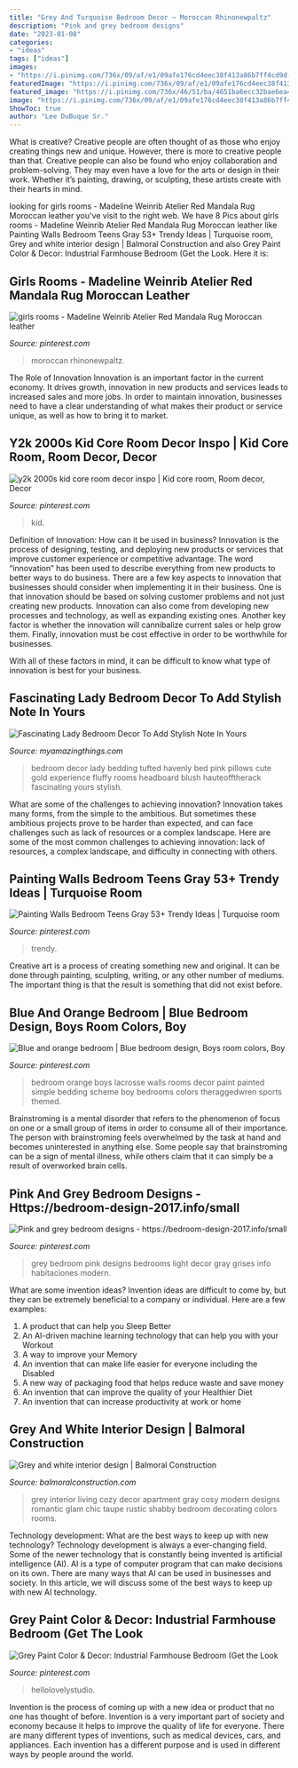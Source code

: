 ```yaml
---
title: "Grey And Turquoise Bedroom Decor ~ Moroccan Rhinonewpaltz"
description: "Pink and grey bedroom designs"
date: "2023-01-08"
categories:
- "ideas"
tags: ["ideas"]
images:
- "https://i.pinimg.com/736x/09/af/e1/09afe176cd4eec38f413a86b7ff4cd9d--orange-bedrooms-orange-and-blue-bedroom.jpg"
featuredImage: "https://i.pinimg.com/736x/09/af/e1/09afe176cd4eec38f413a86b7ff4cd9d--orange-bedrooms-orange-and-blue-bedroom.jpg"
featured_image: "https://i.pinimg.com/736x/46/51/ba/4651ba6ecc32bae6ea4ec780f3771f47.jpg"
image: "https://i.pinimg.com/736x/09/af/e1/09afe176cd4eec38f413a86b7ff4cd9d--orange-bedrooms-orange-and-blue-bedroom.jpg"
ShowToc: true
author: "Lee DuBuque Sr."
---
```



What is creative?
Creative people are often thought of as those who enjoy creating things new and unique. However, there is more to creative people than that. Creative people can also be found who enjoy collaboration and problem-solving. They may even have a love for the arts or design in their work. Whether it’s painting, drawing, or sculpting, these artists create with their hearts in mind.

	

		
looking for girls rooms - Madeline Weinrib Atelier Red Mandala Rug Moroccan leather you've visit to the right web. We have 8 Pics about girls rooms - Madeline Weinrib Atelier Red Mandala Rug Moroccan leather like Painting Walls Bedroom Teens Gray 53+ Trendy Ideas | Turquoise room, Grey and white interior design | Balmoral Construction and also Grey Paint Color &amp; Decor: Industrial Farmhouse Bedroom (Get the Look. Here it is:
		
    
## Girls Rooms - Madeline Weinrib Atelier Red Mandala Rug Moroccan Leather

<img loading=lazy src="https://i.pinimg.com/736x/22/dd/7f/22dd7f75af83fb685f094c5e1ddf5a74--red-bedrooms-girls-bedroom.jpg" onerror="this.onerror=null;this.src='https://tse1.mm.bing.net/th?id=OIP.jTLe3kYg1U-sz-SqVYCyYAHaLH&amp;pid=15.1';" alt="girls rooms - Madeline Weinrib Atelier Red Mandala Rug Moroccan leather">

_Source: pinterest.com_

>moroccan rhinonewpaltz. 

	

The Role of Innovation
Innovation is an important factor in the current economy. It drives growth, innovation in new products and services leads to increased sales and more jobs. In order to maintain innovation, businesses need to have a clear understanding of what makes their product or service unique, as well as how to bring it to market.

    
## Y2k 2000s Kid Core Room Decor Inspo | Kid Core Room, Room Decor, Decor

<img loading=lazy src="https://i.pinimg.com/736x/46/51/ba/4651ba6ecc32bae6ea4ec780f3771f47.jpg" onerror="this.onerror=null;this.src='https://tse2.mm.bing.net/th?id=OIP.HggtNJRnazYis_0ylWf2NgHaNd&amp;pid=15.1';" alt="y2k 2000s kid core room decor inspo | Kid core room, Room decor, Decor">

_Source: pinterest.com_

>kid. 

	

Definition of Innovation: How can it be used in business?
Innovation is the process of designing, testing, and deploying new products or services that improve customer experience or competitive advantage. The word “innovation” has been used to describe everything from new products to better ways to do business.
There are a few key aspects to innovation that businesses should consider when implementing it in their business. One is that innovation should be based on solving customer problems and not just creating new products. Innovation can also come from developing new processes and technology, as well as expanding existing ones. Another key factor is whether the innovation will cannibalize current sales or help grow them. Finally, innovation must be cost effective in order to be worthwhile for businesses.

With all of these factors in mind, it can be difficult to know what type of innovation is best for your business.

    
## Fascinating Lady Bedroom Decor To Add Stylish Note In Yours

<img loading=lazy src="http://myamazingthings.com/wp-content/uploads/2017/08/lady-room-4.jpg" onerror="this.onerror=null;this.src='https://tse3.mm.bing.net/th?id=OIP.sFUlMaYcWf9B3vY1AzIa3gHaKO&amp;pid=15.1';" alt="Fascinating Lady Bedroom Decor To Add Stylish Note In Yours">

_Source: myamazingthings.com_

>bedroom decor lady bedding tufted havenly bed pink pillows cute gold experience fluffy rooms headboard blush hauteofftherack fascinating yours stylish. 

	

What are some of the challenges to achieving innovation?
Innovation takes many forms, from the simple to the ambitious. But sometimes these ambitious projects prove to be harder than expected, and can face challenges such as lack of resources or a complex landscape. Here are some of the most common challenges to achieving innovation: lack of resources, a complex landscape, and difficulty in connecting with others.

    
## Painting Walls Bedroom Teens Gray 53+ Trendy Ideas | Turquoise Room

<img loading=lazy src="https://i.pinimg.com/736x/14/d2/90/14d290e61c651900cc7152e55dc4ee63.jpg" onerror="this.onerror=null;this.src='https://tse4.mm.bing.net/th?id=OIP.lKe8W8YzqmGTGfa0ZzGgLwAAAA&amp;pid=15.1';" alt="Painting Walls Bedroom Teens Gray 53+ Trendy Ideas | Turquoise room">

_Source: pinterest.com_

>trendy. 

	

Creative art is a process of creating something new and original. It can be done through painting, sculpting, writing, or any other number of mediums. The important thing is that the result is something that did not exist before.

    
## Blue And Orange Bedroom | Blue Bedroom Design, Boys Room Colors, Boy

<img loading=lazy src="https://i.pinimg.com/736x/09/af/e1/09afe176cd4eec38f413a86b7ff4cd9d--orange-bedrooms-orange-and-blue-bedroom.jpg" onerror="this.onerror=null;this.src='https://tse4.mm.bing.net/th?id=OIP.biknBxrHzZSLSDFvi30DIgDMEy&amp;pid=15.1';" alt="Blue and orange bedroom | Blue bedroom design, Boys room colors, Boy">

_Source: pinterest.com_

>bedroom orange boys lacrosse walls rooms decor paint painted simple bedding scheme boy bedrooms colors theraggedwren sports themed. 

	

Brainstroming is a mental disorder that refers to the phenomenon of focus on one or a small group of items in order to consume all of their importance. The person with brainstroming feels overwhelmed by the task at hand and becomes uninterested in anything else. Some people say that brainstroming can be a sign of mental illness, while others claim that it can simply be a result of overworked brain cells.

    
## Pink And Grey Bedroom Designs - Https://bedroom-design-2017.info/small

<img loading=lazy src="https://i.pinimg.com/736x/04/4a/8f/044a8f96c23c108b7047bdb3924241a4--grey-bedroom-design-bedroom-designs.jpg" onerror="this.onerror=null;this.src='https://tse2.mm.bing.net/th?id=OIP.-7KTzlIROlFFR4o25K0kJQHaLp&amp;pid=15.1';" alt="Pink and grey bedroom designs - https://bedroom-design-2017.info/small">

_Source: pinterest.com_

>grey bedroom pink designs bedrooms light decor gray grises info habitaciones modern. 

	

What are some invention ideas?
Invention ideas are difficult to come by, but they can be extremely beneficial to a company or individual. Here are a few examples:
1. A product that can help you Sleep Better 
2. An AI-driven machine learning technology that can help you with your Workout 
3. A way to improve your Memory 
4. An invention that can make life easier for everyone including the Disabled 
5. A new way of packaging food that helps reduce waste and save money 
6. An invention that can improve the quality of your Healthier Diet 
7. An invention that can increase productivity at work or home 
    
## Grey And White Interior Design | Balmoral Construction

<img loading=lazy src="http://www.balmoralconstruction.com/wp-content/uploads/2014/02/grey-white-cosy-room-balmoral-whistler.jpg" onerror="this.onerror=null;this.src='https://tse2.mm.bing.net/th?id=OIP.T5IV3qInpjj1HVGUfZwBLgHaLJ&amp;pid=15.1';" alt="Grey and white interior design | Balmoral Construction">

_Source: balmoralconstruction.com_

>grey interior living cozy decor apartment gray cosy modern designs romantic glam chic taupe rustic shabby bedroom decorating colors rooms. 

	

Technology development: What are the best ways to keep up with new technology?
Technology development is always a ever-changing field. Some of the newer technology that is constantly being invented is artificial intelligence (AI). AI is a type of computer program that can make decisions on its own. There are many ways that AI can be used in businesses and society. In this article, we will discuss some of the best ways to keep up with new AI technology.

    
## Grey Paint Color &amp; Decor: Industrial Farmhouse Bedroom (Get The Look

<img loading=lazy src="https://i.pinimg.com/736x/7d/82/5b/7d825b52fc64a73890f11c3bfda50bcb.jpg" onerror="this.onerror=null;this.src='https://tse3.mm.bing.net/th?id=OIP.BTmCOhfjS1OdZsLvma5TRwHaLE&amp;pid=15.1';" alt="Grey Paint Color &amp; Decor: Industrial Farmhouse Bedroom (Get the Look">

_Source: pinterest.com_

>hellolovelystudio. 

	

Invention is the process of coming up with a new idea or product that no one has thought of before. Invention is a very important part of society and economy because it helps to improve the quality of life for everyone. There are many different types of inventions, such as medical devices, cars, and appliances. Each invention has a different purpose and is used in different ways by people around the world.

